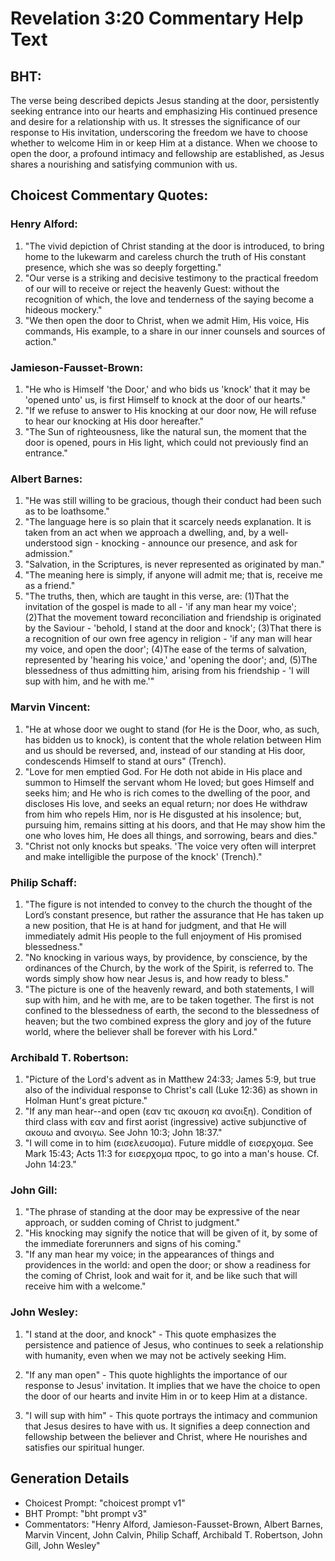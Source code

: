 # Revelation 3:20 Commentary Help Text

## BHT:
The verse being described depicts Jesus standing at the door, persistently seeking entrance into our hearts and emphasizing His continued presence and desire for a relationship with us. It stresses the significance of our response to His invitation, underscoring the freedom we have to choose whether to welcome Him in or keep Him at a distance. When we choose to open the door, a profound intimacy and fellowship are established, as Jesus shares a nourishing and satisfying communion with us.

## Choicest Commentary Quotes:
### Henry Alford:
1. "The vivid depiction of Christ standing at the door is introduced, to bring home to the lukewarm and careless church the truth of His constant presence, which she was so deeply forgetting."
2. "Our verse is a striking and decisive testimony to the practical freedom of our will to receive or reject the heavenly Guest: without the recognition of which, the love and tenderness of the saying become a hideous mockery."
3. "We then open the door to Christ, when we admit Him, His voice, His commands, His example, to a share in our inner counsels and sources of action."

### Jamieson-Fausset-Brown:
1. "He who is Himself 'the Door,' and who bids us 'knock' that it may be 'opened unto' us, is first Himself to knock at the door of our hearts." 
2. "If we refuse to answer to His knocking at our door now, He will refuse to hear our knocking at His door hereafter."
3. "The Sun of righteousness, like the natural sun, the moment that the door is opened, pours in His light, which could not previously find an entrance."

### Albert Barnes:
1. "He was still willing to be gracious, though their conduct had been such as to be loathsome."
2. "The language here is so plain that it scarcely needs explanation. It is taken from an act when we approach a dwelling, and, by a well-understood sign - knocking - announce our presence, and ask for admission."
3. "Salvation, in the Scriptures, is never represented as originated by man."
4. "The meaning here is simply, if anyone will admit me; that is, receive me as a friend."
5. "The truths, then, which are taught in this verse, are: (1)That the invitation of the gospel is made to all - 'if any man hear my voice'; (2)That the movement toward reconciliation and friendship is originated by the Saviour - 'behold, I stand at the door and knock'; (3)That there is a recognition of our own free agency in religion - 'if any man will hear my voice, and open the door'; (4)The ease of the terms of salvation, represented by 'hearing his voice,' and 'opening the door'; and, (5)The blessedness of thus admitting him, arising from his friendship - 'I will sup with him, and he with me.'"

### Marvin Vincent:
1. "He at whose door we ought to stand (for He is the Door, who, as such, has bidden us to knock), is content that the whole relation between Him and us should be reversed, and, instead of our standing at His door, condescends Himself to stand at ours" (Trench).
2. "Love for men emptied God. For He doth not abide in His place and summon to Himself the servant whom He loved; but goes Himself and seeks him; and He who is rich comes to the dwelling of the poor, and discloses His love, and seeks an equal return; nor does He withdraw from him who repels Him, nor is He disgusted at his insolence; but, pursuing him, remains sitting at his doors, and that He may show him the one who loves him, He does all things, and sorrowing, bears and dies."
3. "Christ not only knocks but speaks. 'The voice very often will interpret and make intelligible the purpose of the knock' (Trench)."

### Philip Schaff:
1. "The figure is not intended to convey to the church the thought of the Lord’s constant presence, but rather the assurance that He has taken up a new position, that He is at hand for judgment, and that He will immediately admit His people to the full enjoyment of His promised blessedness."
2. "No knocking in various ways, by providence, by conscience, by the ordinances of the Church, by the work of the Spirit, is referred to. The words simply show how near Jesus is, and how ready to bless."
3. "The picture is one of the heavenly reward, and both statements, I will sup with him, and he with me, are to be taken together. The first is not confined to the blessedness of earth, the second to the blessedness of heaven; but the two combined express the glory and joy of the future world, where the believer shall be forever with his Lord."

### Archibald T. Robertson:
1. "Picture of the Lord's advent as in Matthew 24:33; James 5:9, but true also of the individual response to Christ's call (Luke 12:36) as shown in Holman Hunt's great picture."
2. "If any man hear--and open (εαν τις ακουση κα ανοιξη). Condition of third class with εαν and first aorist (ingressive) active subjunctive of ακουω and ανοιγω. See John 10:3; John 18:37."
3. "I will come in to him (εισελευσομα). Future middle of εισερχομα. See Mark 15:43; Acts 11:3 for εισερχομα προς, to go into a man's house. Cf. John 14:23."

### John Gill:
1. "The phrase of standing at the door may be expressive of the near approach, or sudden coming of Christ to judgment."
2. "His knocking may signify the notice that will be given of it, by some of the immediate forerunners and signs of his coming."
3. "If any man hear my voice; in the appearances of things and providences in the world: and open the door; or show a readiness for the coming of Christ, look and wait for it, and be like such that will receive him with a welcome."

### John Wesley:
1. "I stand at the door, and knock" - This quote emphasizes the persistence and patience of Jesus, who continues to seek a relationship with humanity, even when we may not be actively seeking Him.

2. "If any man open" - This quote highlights the importance of our response to Jesus' invitation. It implies that we have the choice to open the door of our hearts and invite Him in or to keep Him at a distance.

3. "I will sup with him" - This quote portrays the intimacy and communion that Jesus desires to have with us. It signifies a deep connection and fellowship between the believer and Christ, where He nourishes and satisfies our spiritual hunger.


## Generation Details
- Choicest Prompt: "choicest prompt v1"
- BHT Prompt: "bht prompt v3"
- Commentators: "Henry Alford, Jamieson-Fausset-Brown, Albert Barnes, Marvin Vincent, John Calvin, Philip Schaff, Archibald T. Robertson, John Gill, John Wesley"
